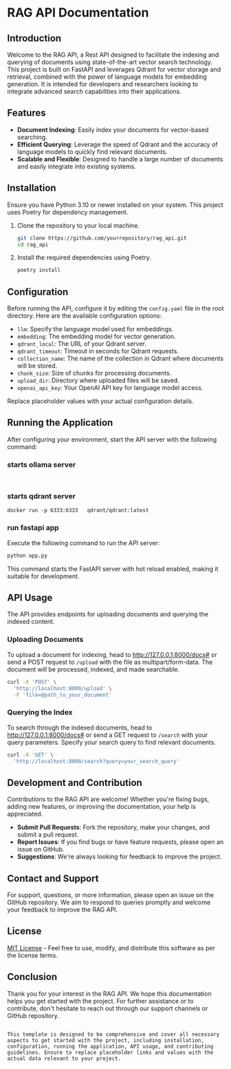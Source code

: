# RAG API Documentation

## Introduction

Welcome to the RAG API, a Rest API designed to facilitate the indexing and querying of documents using state-of-the-art vector search technology. This project is built on FastAPI and leverages Qdrant for vector storage and retrieval, combined with the power of language models for embedding generation. It is intended for developers and researchers looking to integrate advanced search capabilities into their applications.

## Features

- **Document Indexing**: Easily index your documents for vector-based searching.
- **Efficient Querying**: Leverage the speed of Qdrant and the accuracy of language models to quickly find relevant documents.
- **Scalable and Flexible**: Designed to handle a large number of documents and easily integrate into existing systems.

## Installation

Ensure you have Python 3.10 or newer installed on your system. This project uses Poetry for dependency management.

1. Clone the repository to your local machine.
   ```bash
   git clone https://github.com/yourrepository/rag_api.git
   cd rag_api
   ```
2. Install the required dependencies using Poetry.
   ```bash
   poetry install
   ```

## Configuration

Before running the API, configure it by editing the `config.yaml` file in the root directory. Here are the available configuration options:

- `llm`: Specify the language model used for embeddings.
- `embedding`: The embedding model for vector generation.
- `qdrant_local`: The URL of your Qdrant server.
- `qdrant_timeout`: Timeout in seconds for Qdrant requests.
- `collection_name`: The name of the collection in Qdrant where documents will be stored.
- `chunk_size`: Size of chunks for processing documents.
- `upload_dir`: Directory where uploaded files will be saved.
- `openai_api_key`: Your OpenAI API key for language model access.

Replace placeholder values with your actual configuration details.

## Running the Application
After configuring your environment, start the API server with the following command:
### starts ollama server
   ```
    
   ```
### starts qdrant server
   ```
   docker run -p 6333:6333   qdrant/qdrant:latest
   ```

### run fastapi app
Execute the following command to run the API server:
```bash
python app.py
```

This command starts the FastAPI server with hot reload enabled, making it suitable for development.

## API Usage

The API provides endpoints for uploading documents and querying the indexed content.

### Uploading Documents

To upload a document for indexing, head to http://127.0.0.1:8000/docs# 
or send a POST request to `/upload` with the file as multipart/form-data. The document will be processed, indexed, and made searchable.

```bash
curl -X 'POST' \
  'http://localhost:8000/upload' \
  -F 'file=@path_to_your_document'
```

### Querying the Index

To search through the indexed documents, head to http://127.0.0.1:8000/docs# 
or send a GET request to `/search` with your query parameters. Specify your search query to find relevant documents.

```bash
curl -X 'GET' \
  'http://localhost:8000/search?query=your_search_query'
```

## Development and Contribution

Contributions to the RAG API are welcome! Whether you're fixing bugs, adding new features, or improving the documentation, your help is appreciated.

- **Submit Pull Requests**: Fork the repository, make your changes, and submit a pull request.
- **Report Issues**: If you find bugs or have feature requests, please open an issue on GitHub.
- **Suggestions**: We're always looking for feedback to improve the project.

## Contact and Support

For support, questions, or more information, please open an issue on the GitHub repository. We aim to respond to queries promptly and welcome your feedback to improve the RAG API.

## License

[MIT License](LICENSE.txt) - Feel free to use, modify, and distribute this software as per the license terms.

## Conclusion

Thank you for your interest in the RAG API. We hope this documentation helps you get started with the project. For further assistance or to contribute, don't hesitate to reach out through our support channels or GitHub repository.
```

This template is designed to be comprehensive and cover all necessary aspects to get started with the project, including installation, configuration, running the application, API usage, and contributing guidelines. Ensure to replace placeholder links and values with the actual data relevant to your project.